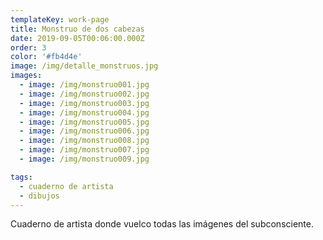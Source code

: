 ```yaml
---
templateKey: work-page
title: Monstruo de dos cabezas
date: 2019-09-05T00:06:00.000Z
order: 3
color: '#fb4d4e'
image: /img/detalle_monstruos.jpg
images:
  - image: /img/monstruo001.jpg
  - image: /img/monstruo002.jpg
  - image: /img/monstruo003.jpg
  - image: /img/monstruo004.jpg
  - image: /img/monstruo005.jpg
  - image: /img/monstruo006.jpg
  - image: /img/monstruo008.jpg
  - image: /img/monstruo007.jpg
  - image: /img/monstruo009.jpg

tags:
  - cuaderno de artista
  - dibujos
---
```

Cuaderno de artista donde vuelco todas las imágenes del subconsciente.
